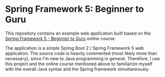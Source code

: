 # Spring Framework 5: Beginner to Guru

This repository contains an example web application built based on the [Spring Framework 5 - Beginner to Guru](https://www.udemy.com/testing-spring-boot-beginner-to-guru) online course.

The application is a simple Spring Boot 2 / Spring Framework 5 web application.
The source code is heavily commented (most likely more than necessary), since I'm new to Java programming in general. Therefore, I use this project and the online course mentioned above to familiarize myself with the overall Java syntax and the Spring framework simultaneously.
